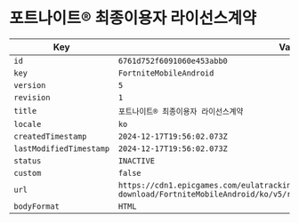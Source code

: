 # 포트나이트® 최종이용자 라이선스계약

| Key | Value |
| --- | ----- |
| `id` | `6761d752f6091060e453abb0` |
| `key` | `FortniteMobileAndroid` |
| `version` | `5` |
| `revision` | `1` |
| `title` | `포트나이트® 최종이용자 라이선스계약` |
| `locale` | `ko` |
| `createdTimestamp` | `2024-12-17T19:56:02.073Z` |
| `lastModifiedTimestamp` | `2024-12-17T19:56:02.073Z` |
| `status` | `INACTIVE` |
| `custom` | `false` |
| `url` | `https://cdn1.epicgames.com/eulatracking-download/FortniteMobileAndroid/ko/v5/r1/82f2fe35a339bc8571e8d329543ea98c.pdf` |
| `bodyFormat` | `HTML` |

